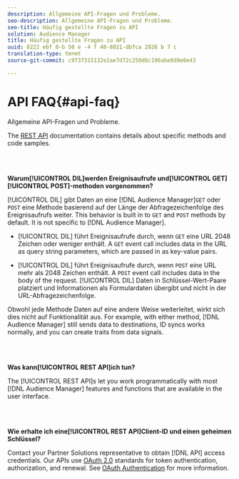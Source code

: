 ```yaml
---
description: Allgemeine API-Fragen und Probleme.
seo-description: Allgemeine API-Fragen und Probleme.
seo-title: Häufig gestellte Fragen zu API
solution: Audience Manager
title: Häufig gestellte Fragen zu API
uuid: 8222 ebf 0-b 50 e -4 f 48-8021-dbfca 2828 b 7 c
translation-type: tm+mt
source-git-commit: c9737315132e2ae7d72c250d8c196abe8d9e0e43

---
```



# API FAQ{#api-faq}

Allgemeine API-Fragen und Probleme.

<!-- 

faq_api.xml

 -->

The [REST API](../api/rest-api-main/rest-api-main.md) documentation contains details about specific methods and code samples.

<br> 

**Warum[!UICONTROL DIL]werden Ereignisaufrufe und[!UICONTROL GET][!UICONTROL POST]-methoden vorgenommen?**

[!UICONTROL DIL] gibt Daten an eine [!DNL Audience Manager]`GET` oder `POST` eine Methode basierend auf der Länge der Abfragezeichenfolge des Ereignisaufrufs weiter. This behavior is built in to `GET` and `POST` methods by default. It is not specific to [!DNL Audience Manager].

* [!UICONTROL DIL] führt Ereignisaufrufe durch, wenn `GET` eine URL 2048 Zeichen oder weniger enthält. A `GET` event call includes data in the URL as query string parameters, which are passed in as key-value pairs.

* [!UICONTROL DIL] führt Ereignisaufrufe durch, wenn `POST` eine URL mehr als 2048 Zeichen enthält. A `POST` event call includes data in the body of the request. [!UICONTROL DIL] Daten in Schlüssel-Wert-Paare platziert und Informationen als Formulardaten übergibt und nicht in der URL-Abfragezeichenfolge.

Obwohl jede Methode Daten auf eine andere Weise weiterleitet, wirkt sich dies nicht auf Funktionalität aus. For example, with either method, [!DNL Audience Manager] still sends data to destinations, ID syncs works normally, and you can create traits from data signals.

<br> 

**Was kann[!UICONTROL REST API]ich tun?**

The [!UICONTROL REST API]s let you work programmatically with most [!DNL Audience Manager] features and functions that are available in the user interface.

<br> 

**Wie erhalte ich eine[!UICONTROL REST API]Client-ID und einen geheimen Schlüssel?**

Contact your Partner Solutions representative to obtain [!DNL API] access credentials. Our APIs use [OAuth 2.0](https://oauth.net/2/) standards for token authentication, authorization, and renewal. See [OAuth Authentication](../api/rest-api-main/aam-api-getting-started.md#oauth) for more information.
